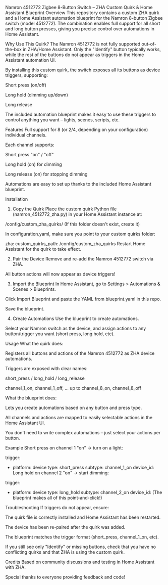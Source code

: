 Namron 4512772 Zigbee 8-Button Switch – ZHA Custom Quirk & Home Assistant Blueprint
Overview
This repository contains a custom ZHA quirk and a Home Assistant automation blueprint for the Namron 8-button Zigbee switch (model 4512772).
The combination enables full support for all short and long button presses, giving you precise control over automations in Home Assistant.

Why Use This Quirk?
The Namron 4512772 is not fully supported out-of-the-box in ZHA/Home Assistant.
Only the "Identify" button typically works, while the rest of the buttons do not appear as triggers in the Home Assistant automation UI.

By installing this custom quirk, the switch exposes all its buttons as device triggers, supporting:

Short press (on/off)

Long hold (dimming up/down)

Long release

The included automation blueprint makes it easy to use these triggers to control anything you want – lights, scenes, scripts, etc.

Features
Full support for 8 (or 2/4, depending on your configuration) individual channels.

Each channel supports:

Short press "on" / "off"

Long hold (on) for dimming

Long release (on) for stopping dimming

Automations are easy to set up thanks to the included Home Assistant blueprint.

Installation
1. Copy the Quirk
Place the custom quirk Python file (namron_4512772_zha.py) in your Home Assistant instance at:

/config/custom_zha_quirks/
(If this folder doesn't exist, create it)

In configuration.yaml, make sure you point to your custom quirks folder:

zha:
  custom_quirks_path: /config/custom_zha_quirks
Restart Home Assistant for the quirk to take effect.

2. Pair the Device
Remove and re-add the Namron 4512772 switch via ZHA.

All button actions will now appear as device triggers!

3. Import the Blueprint
In Home Assistant, go to Settings > Automations & Scenes > Blueprints.

Click Import Blueprint and paste the YAML from blueprint.yaml in this repo.

Save the blueprint.

4. Create Automations
Use the blueprint to create automations.

Select your Namron switch as the device, and assign actions to any button/trigger you want (short press, long hold, etc).

Usage
What the quirk does:

Registers all buttons and actions of the Namron 4512772 as ZHA device automations.

Triggers are exposed with clear names:

short_press / long_hold / long_release

channel_1_on, channel_1_off, ... up to channel_8_on, channel_8_off

What the blueprint does:

Lets you create automations based on any button and press type.

All channels and actions are mapped to easily selectable actions in the Home Assistant UI.

You don't need to write complex automations – just select your actions per button.

Example
Short press on channel 1 "on" → turn on a light:

trigger:
  - platform: device
    type: short_press
    subtype: channel_1_on
    device_id: <your device id>
Long hold on channel 2 "on" → start dimming:

trigger:
  - platform: device
    type: long_hold
    subtype: channel_2_on
    device_id: <your device id>
(The blueprint makes all of this point-and-click!)

Troubleshooting
If triggers do not appear, ensure:

The quirk file is correctly installed and Home Assistant has been restarted.

The device has been re-paired after the quirk was added.

The blueprint matches the trigger format (short_press, channel_1_on, etc).

If you still see only "Identify" or missing buttons, check that you have no conflicting quirks and that ZHA is using the custom quirk.

Credits
Based on community discussions and testing in Home Assistant with ZHA.

Special thanks to everyone providing feedback and code!

